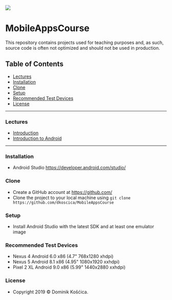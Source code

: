 ![](https://www.medicalcenter.virginia.edu/mobile-device-setup/colorsAndroidlogo.jpg/image)

# MobileAppsCourse
This repository contains projects used for teaching purposes and, as such, source code is often not optimized and should not be used in production.

## Table of Contents
- [Lectures](#Lectures)
- [Installation](#Installation)
- [Clone](#Clone)
- [Setup](#Setup)
- [Recommended Test Devices](#Recommended-Test-Devices)
- [License](#License)

---
### Lectures
- [Introduction](https://drive.google.com/file/d/1GGI3eorrtkV2T7eT3INalHwVrLvhI4CU/view)
- [Introduction to Android](https://drive.google.com/file/d/13ssc9zkdFF1GZD8FzkgJyqbhaKFutir6/view)
---
### Installation
* Android Studio https://developer.android.com/studio/

### Clone
* Create a GitHub account at https://github.com/
* Clone the project to your local machine using `git clone https://github.com/dkoscica/MobileAppsCourse`

### Setup
* Install Android Studio with the latest SDK and at least one emulator image

### Recommended Test Devices
* Nexus 4 Android 6.0 x86 (4.7" 768x1280 xhdpi)
* Nexus 5 Android 8.1 x86 (4.95" 1080x1920 xxhdpi)
* Pixel 2 XL Android 9.0 x86 (5.99" 1440x2880 xxhdpi)

### License
* Copyright 2019 © Dominik Košćica.
